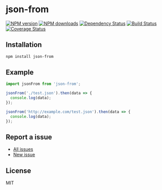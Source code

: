 # json-from

[![NPM version](https://img.shields.io/npm/v/json-from.svg)](https://www.npmjs.com/package/json-from)
[![NPM downloads](https://img.shields.io/npm/dm/json-from.svg)](https://www.npmjs.com/package/json-from)
[![Dependency Status](https://david-dm.org/d-band/json-from.svg)](https://david-dm.org/d-band/json-from)
[![Build Status](https://travis-ci.org/d-band/json-from.svg?branch=master)](https://travis-ci.org/d-band/json-from)
[![Coverage Status](https://coveralls.io/repos/github/d-band/json-from/badge.svg?branch=master)](https://coveralls.io/github/d-band/json-from?branch=master)

## Installation

```bash
npm install json-from
```

## Example

```js
import jsonFrom from 'json-from';

jsonFrom('./test.json').then(data => {
  console.log(data);
});

jsonFrom('http://example.com/test.json').then(data => {
  console.log(data);
});
```

## Report a issue

* [All issues](https://github.com/d-band/json-from/issues)
* [New issue](https://github.com/d-band/json-from/issues/new)

## License

MIT
